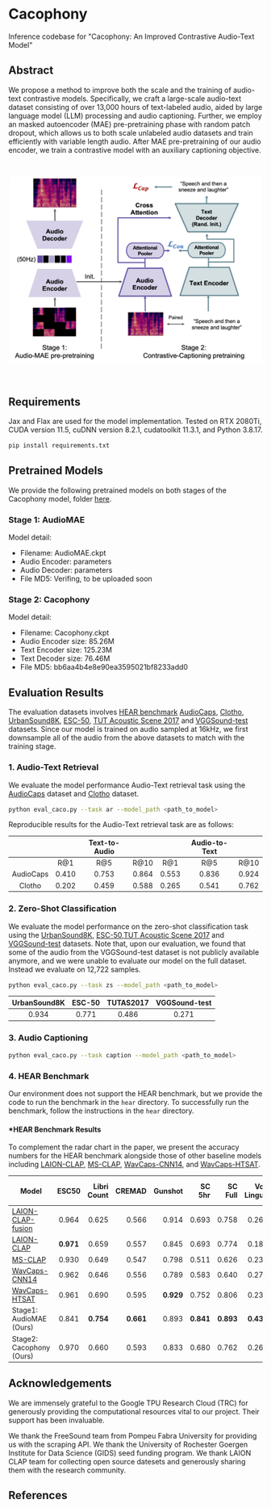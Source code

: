 # Cacophony
Inference codebase for "Cacophony: An Improved Contrastive Audio-Text Model"

## Abstract
We propose a method to improve both the scale and the training of audio-text contrastive models. Specifically, we craft a large-scale audio-text dataset consisting of over 13,000 hours of text-labeled audio, aided by large language model (LLM) processing and audio captioning. Further, we employ an masked autoencoder (MAE) pre-pretraining phase with random patch dropout, which allows us to both scale unlabeled audio datasets and train efficiently with variable length audio. After MAE pre-pretraining of our audio encoder, we train a contrastive model with an auxiliary captioning objective.

<br>
<p align="center">
    <img src="./assets/training_block.png" width="500">
</p>
<br>

## Requirements
Jax and Flax are used for the model implementation. Tested on RTX 2080Ti, CUDA version 11.5, cuDNN version 8.2.1, cudatoolkit 11.3.1, and Python 3.8.17.

```bash
pip install requirements.txt
```

## Pretrained Models
We provide the following pretrained models on both stages of the Cacophony model, folder [here](https://drive.google.com/drive/folders/1lZHJuClyn4FK_Fhn92ylQqyAd40uJv0Y?usp=sharing).
### Stage 1: AudioMAE
Model detail: 
* Filename: AudioMAE.ckpt
* Audio Encoder: parameters
* Audio Decoder: parameters
* File MD5: Verifing, to be uploaded soon

### Stage 2: Cacophony
 Model detail:
* Filename: Cacophony.ckpt
* Audio Encoder size: 85.26M
* Text Encoder size: 125.23M
* Text Decoder size: 76.46M
* File MD5: bb6aa4b4e8e90ea3595021bf8233add0

## Evaluation Results

The evaluation datasets involves [HEAR benchmark](https://hearbenchmark.com/) [AudioCaps](https://audiocaps.github.io/), [Clotho](https://github.com/audio-captioning/clotho-dataset), [UrbanSound8K](https://urbansounddataset.weebly.com/urbansound8k.html), [ESC-50](https://github.com/karolpiczak/ESC-50[), [TUT Acoustic Scene 2017](https://zenodo.org/records/400515) and [VGGSound-test](https://www.robots.ox.ac.uk/~vgg/data/vggsound/) datasets. Since our model is trained on audio sampled at 16kHz, we first downsample all of the audio from the above datasets to match with the training stage.

### 1. Audio-Text Retrieval

We evaluate the model performance Audio-Text retrieval task using the [AudioCaps](https://audiocaps.github.io/) dataset and [Clotho](https://github.com/audio-captioning/clotho-dataset) dataset.

```bash
python eval_caco.py --task ar --model_path <path_to_model>
```

Reproducible results for the Audio-Text retrieval task are as follows:
<center>

| | |Text-to-Audio| | |Audio-to-Text| | 
|:------:|:------:|:------:|:-----:|:------:|:------:|:-----:|
| |R@1|R@5|R@10|R@1|R@5|R@10|
|AudioCaps |0.410| 0.753| 0.864|0.553|0.836|0.924|
|Clotho|0.202| 0.459| 0.588|0.265|0.541|0.762|

</center>

### 2. Zero-Shot Classification
We evaluate the model performance on the zero-shot classification task using the [UrbanSound8K](https://urbansounddataset.weebly.com/urbansound8k.html), [ESC-50](https://github.com/karolpiczak/ESC-50[),[TUT Acoustic Scene 2017](https://zenodo.org/records/400515) and [VGGSound-test](https://www.robots.ox.ac.uk/~vgg/data/vggsound/) datasets. Note that, upon our evaluation, we found that some of the audio from the VGGSound-test dataset is not publicly available anymore, and we were unable to evaluate our model on the full dataset. Instead we evaluate on 12,722 samples.

```bash
python eval_caco.py --task zs --model_path <path_to_model>
```
<center>

| UrbanSound8K| ESC-50|TUTAS2017 |VGGSound-test| 
|:------:|:------:|:-----:|:------:|
|0.934| 0.771| 0.486|0.271|

</center>

### 3. Audio Captioning

```bash
python eval_caco.py --task caption --model_path <path_to_model>
```

### 4. HEAR Benchmark

Our environment does not support the HEAR benchmark, but we provide the code to run the benchmark in the `hear` directory. To successfully run the benchmark, follow the instructions in the `hear` directory.


#### *HEAR Benchmark Results
To complement the radar chart in the paper, we present the accuracy numbers for the HEAR benchmark alongside those of other baseline models including [LAION-CLAP](https://arxiv.org/abs/2211.06687), [MS-CLAP](https://arxiv.org/abs/2206.04769), [WavCaps-CNN14](https://arxiv.org/abs/2303.17395), and [WavCaps-HTSAT](https://arxiv.org/abs/2303.17395).

<center>

| Model| ESC50| Libri<br>Count| CREMAD| Gunshot|SC 5hr|SC Full|Vox<br>Lingua|Vocal<br>Imitation|NSynth<br>Pitch<br>5hr|NSynth<br>Pitch<br>50hr|GTZAN<br>Genre|GTZAN<br>Music<br>Speech|Beijing<br>Opera<br>Percussion|
|----------|:-------------:|------:|------:|------:|------:|------:|------:|------:|------:|------:|------:|------:|------:|
| [LAION-CLAP-fusion](https://arxiv.org/abs/2211.06687) |  0.964|0.625| 0.566| 0.914| 0.693 | 0.758| 0.264| 0.155| 0172| 0.376 | 0.842| 0.962| 0.962|
| [LAION-CLAP](https://arxiv.org/abs/2211.06687) |**0.971**|0.659|0.557|0.845|0.693|0.774|0.189| 0.151| 0.180| 0.423|0.838|0.969|0.953|
| [MS-CLAP](https://arxiv.org/abs/2206.04769) |0.930|0.649|0.547|0.798|0.511|0.626|0.236| 0.106|0.112|0.274| 0.818|**0.992**|0.932|
|[WavCaps-CNN14](https://arxiv.org/abs/2303.17395)|0.962| 0.646| 0.556|0.789|0.583|0.640|0.270|0.158| 0.140|0.324|**0.861**| **0.992**|0.957|
|[WavCaps-HTSAT](https://arxiv.org/abs/2303.17395)|0.961| 0.690| 0.595| **0.929**| 0.752|0.806|0.234| 0.168| 0.256| 0.548|0.847| 0.962| 0.958|
|Stage1: AudioMAE (Ours)|0.841| **0.754**|**0.661**| 0.893| **0.841**|**0.893**| **0.439**| 0.161| **0.700**|**0.827**|0.828| 0.985| 0.945|
|Stage2: Cacophony (Ours)|0.970| 0.660| 0.593|0.833|0.680|0.762| 0.262|**0.191**| 0.420|0.726|0.850| 0.985|**0.970**|
</center>

## Acknowledgements

We are immensely grateful to the Google TPU Research Cloud (TRC) for generously providing the computational resources vital to our project. 
Their support has been invaluable.


We thank the FreeSound team from Pompeu Fabra University for providing us with the scraping API.
We thank the University of Rochester Goergen Institute for Data Science (GIDS) seed funding program.
We thank LAION CLAP team for collecting open source datesets and generously sharing them with the research community.

## References